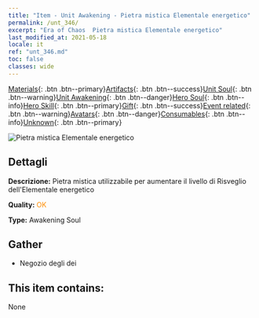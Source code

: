 ```yaml
---
title: "Item - Unit Awakening - Pietra mistica Elementale energetico"
permalink: /unt_346/
excerpt: "Era of Chaos  Pietra mistica Elementale energetico"
last_modified_at: 2021-05-18
locale: it
ref: "unt_346.md"
toc: false
classes: wide
---
```

 [Materials](/ItemsIT/){: .btn .btn--primary}[Artifacts](/ItemsIT/Artifacts/){: .btn .btn--success}[Unit Soul](/ItemsIT/UnitSoul/){: .btn .btn--warning}[Unit Awakening](/ItemsIT/UnitAwakening/){: .btn .btn--danger}[Hero Soul](/ItemsIT/HeroSoul/){: .btn .btn--info}[Hero Skill](/ItemsIT/HeroSkill/){: .btn .btn--primary}[Gift](/ItemsIT/Gift/){: .btn .btn--success}[Event related](/ItemsIT/Events/){: .btn .btn--warning}[Avatars](/ItemsIT/Avatars/){: .btn .btn--danger}[Consumables](/ItemsIT/Consumables/){: .btn .btn--info}[Unknown](/ItemsIT/Unknown/){: .btn .btn--primary}

 ![Pietra mistica Elementale energetico](/images/u/tia_liehuoyuansu.jpg)

## Dettagli
 **Descrizione:** Pietra mistica utilizzabile per aumentare il livello di Risveglio dell'Elementale energetico

 **Quality:** <span style="color: #FF8C00">OK</span>

 **Type:** Awakening Soul

## Gather

*    Negozio degli dei 

## This item contains:

  None


